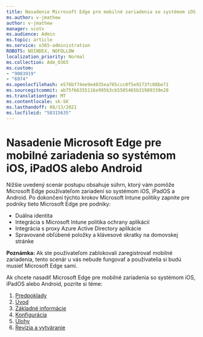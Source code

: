 ```yaml
---
title: Nasadenie Microsoft Edge pre mobilné zariadenia so systémom iOS, iPadOS alebo Android
ms.author: v-jmathew
author: v-jmathew
manager: scotv
ms.audience: Admin
ms.topic: article
ms.service: o365-administration
ROBOTS: NOINDEX, NOFOLLOW
localization_priority: Normal
ms.collection: Adm_O365
ms.custom:
- "9003919"
- "6974"
ms.openlocfilehash: e576bf74ee9e4035ea765ccc0f5e9173fc08be71
ms.sourcegitcommit: ab75f66355116e995b3cb5505465b31989339e28
ms.translationtype: MT
ms.contentlocale: sk-SK
ms.lasthandoff: 08/13/2021
ms.locfileid: "58315635"
---
```

# <a name="deploy-microsoft-edge-for-mobile-for-iosipados-or-android"></a>Nasadenie Microsoft Edge pre mobilné zariadenia so systémom iOS, iPadOS alebo Android

Nižšie uvedený scenár postupu obsahuje súhrn, ktorý vám pomôže Microsoft Edge používateľom zariadení so systémom iOS, iPadOS a Android. Po dokončení týchto krokov Microsoft Intune politiky zapnite pre podniky tieto Microsoft Edge pre podniky:

- Duálna identita
- Integrácia s Microsoft Intune politika ochrany aplikácií
- Integrácia s proxy Azure Active Directory aplikácie
- Spravované obľúbené položky a klávesové skratky na domovskej stránke

**Poznámka:** Ak ste používateľom zablokovali zaregistrovať mobilné zariadenia, tento scenár u vás nebude fungovať a používatelia si budú musieť Microsoft Edge sami.

Ak chcete nasadiť Microsoft Edge pre mobilné zariadenia so systémom iOS, iPadOS alebo Android, pozrite si téme:

1. [Predpoklady](https://go.microsoft.com/fwlink/?linkid=2133027)
2. [Úvod](https://go.microsoft.com/fwlink/?linkid=2133520)
3. [Základné informácie](https://go.microsoft.com/fwlink/?linkid=2133421)
4. [Konfigurácia](https://go.microsoft.com/fwlink/?linkid=2133521)
5. [Úlohy](https://go.microsoft.com/fwlink/?linkid=2132869)
6. [Revízia a vytváranie](https://go.microsoft.com/fwlink/?linkid=2133522)
